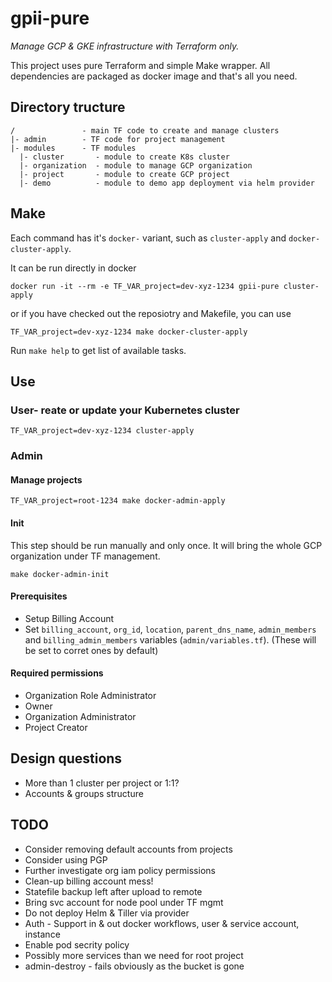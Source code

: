 # gpii-pure

*Manage GCP & GKE infrastructure with Terraform only.*

This project uses pure Terraform and simple Make wrapper. All dependencies are
packaged as docker image and that's all you need.

## Directory tructure
```
/               - main TF code to create and manage clusters
|- admin        - TF code for project management
|- modules      - TF modules
  |- cluster       - module to create K8s cluster
  |- organization  - module to manage GCP organization
  |- project       - module to create GCP project
  |- demo          - module to demo app deployment via helm provider
```

## Make

Each command has it's `docker-` variant, such as `cluster-apply` and
`docker-cluster-apply`.

It can be run directly in docker
```
docker run -it --rm -e TF_VAR_project=dev-xyz-1234 gpii-pure cluster-apply
```
or if you have checked out the reposiotry and Makefile, you can use
```
TF_VAR_project=dev-xyz-1234 make docker-cluster-apply
```

Run `make help` to get list of available tasks.

## Use

### User- reate or update your Kubernetes cluster

`TF_VAR_project=dev-xyz-1234 cluster-apply`

### Admin

#### Manage projects

`TF_VAR_project=root-1234 make docker-admin-apply`

#### Init
This step should be run manually and only once. It will bring the whole GCP
organization under TF management.

`make docker-admin-init`

#### Prerequisites
- Setup Billing Account
- Set `billing_account`, `org_id`, `location`, `parent_dns_name`,
  `admin_members` and `billing_admin_members` variables (`admin/variables.tf`).
  (These will be set to corret ones by default)

#### Required permissions
- Organization Role Administrator
- Owner
- Organization Administrator
- Project Creator

## Design questions
- More than 1 cluster per project or 1:1?
- Accounts & groups structure

## TODO
- Consider removing default accounts from projects
- Consider using PGP
- Further investigate org iam policy permissions
- Clean-up billing account mess!
- Statefile backup left after upload to remote
- Bring svc account for node pool under TF mgmt
- Do not deploy Helm & Tiller via provider
- Auth - Support in & out docker workflows, user & service account, instance
- Enable pod secrity policy
- Possibly more services than we need for root project
- admin-destroy - fails obviously as the bucket is gone
